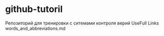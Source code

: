 # github-tutoril
Репозиторий для тренировки с ситемами контроля верий
UseFull Links
words_and_abbreviations.md
